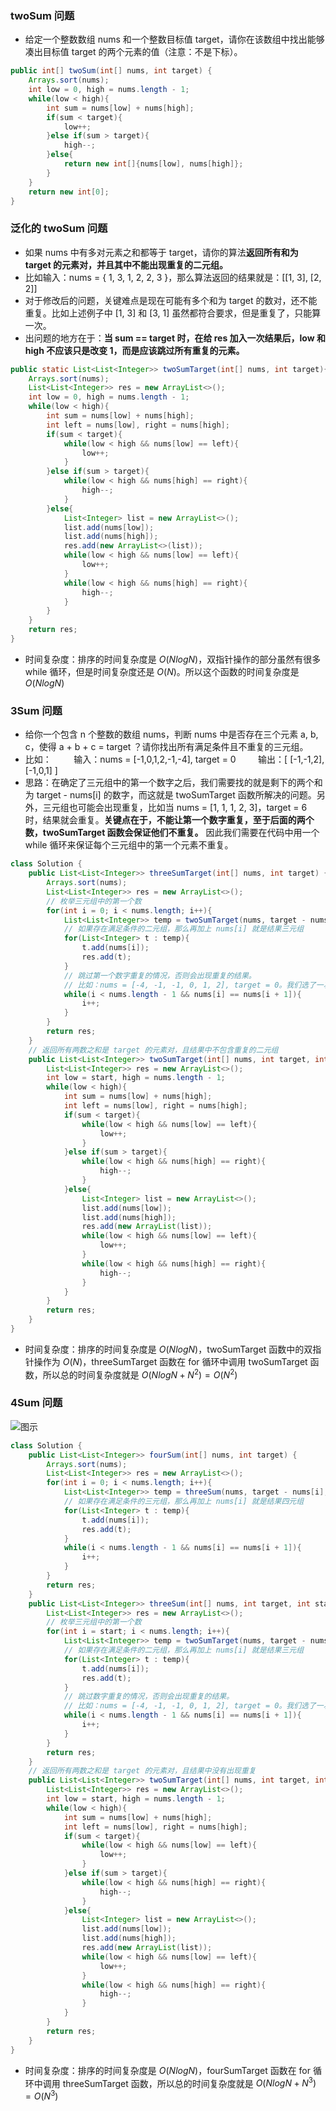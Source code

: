 

### twoSum 问题
* 给定一个整数数组 nums 和一个整数目标值 target，请你在该数组中找出能够凑出目标值 target 的两个元素的值（注意：不是下标）。
```java
public int[] twoSum(int[] nums, int target) {
    Arrays.sort(nums);
    int low = 0, high = nums.length - 1;
    while(low < high){
        int sum = nums[low] + nums[high];
        if(sum < target){
            low++;
        }else if(sum > target){
            high--;
        }else{
            return new int[]{nums[low], nums[high]};
        }
    }
    return new int[0];
}
```
### 泛化的 twoSum 问题
* 如果 nums 中有多对元素之和都等于 target，请你的算法**返回所有和为 target 的元素对，并且其中不能出现重复的二元组。**
* 比如输入：nums = { 1, 3, 1, 2, 2, 3 }，那么算法返回的结果就是：[[1, 3], [2, 2]]
* 对于修改后的问题，关键难点是现在可能有多个和为 target 的数对，还不能重复。比如上述例子中 [1, 3] 和 [3, 1] 虽然都符合要求，但是重复了，只能算一次。
* 出问题的地方在于：**当 sum == target 时，在给 res 加入一次结果后，low 和 high 不应该只是改变 1，而是应该跳过所有重复的元素。**
```java
public static List<List<Integer>> twoSumTarget(int[] nums, int target){
    Arrays.sort(nums);
    List<List<Integer>> res = new ArrayList<>();
    int low = 0, high = nums.length - 1;
    while(low < high){
        int sum = nums[low] + nums[high];
        int left = nums[low], right = nums[high];
        if(sum < target){
            while(low < high && nums[low] == left){
                low++;
            }
        }else if(sum > target){
            while(low < high && nums[high] == right){
                high--;
            }
        }else{
            List<Integer> list = new ArrayList<>();
            list.add(nums[low]);
            list.add(nums[high]);
            res.add(new ArrayList<>(list));
            while(low < high && nums[low] == left){
                low++;
            }
            while(low < high && nums[high] == right){
                high--;
            }
        }
    }
    return res;
}
```
* 时间复杂度：排序的时间复杂度是 $O(NlogN)$，双指针操作的部分虽然有很多 while 循环，但是时间复杂度还是 $O(N)$。所以这个函数的时间复杂度是 $O(NlogN)$
### 3Sum 问题
* 给你一个包含 n 个整数的数组 nums，判断 nums 中是否存在三个元素 a, b, c，使得 a + b + c = target ？请你找出所有满足条件且不重复的三元组。
* 比如：
&nbsp;&nbsp;&nbsp;&nbsp;&nbsp;&nbsp;&nbsp;&nbsp;输入：nums = [-1,0,1,2,-1,-4], target = 0
&nbsp;&nbsp;&nbsp;&nbsp;&nbsp;&nbsp;&nbsp;&nbsp;输出：[ [-1,-1,2], [-1,0,1] ]
* 思路：在确定了三元组中的第一个数字之后，我们需要找的就是剩下的两个和为 target - nums[i] 的数字，而这就是 twoSumTarget 函数所解决的问题。另外，三元组也可能会出现重复，比如当 nums = [1, 1, 1, 2, 3]，target = 6 时，结果就会重复。**关键点在于，不能让第一个数字重复，至于后面的两个数，twoSumTarget 函数会保证他们不重复。** 因此我们需要在代码中用一个 while 循环来保证每个三元组中的第一个元素不重复。
```java
class Solution {
    public List<List<Integer>> threeSumTarget(int[] nums, int target) {
        Arrays.sort(nums);
        List<List<Integer>> res = new ArrayList<>();
        // 枚举三元组中的第一个数
        for(int i = 0; i < nums.length; i++){
            List<List<Integer>> temp = twoSumTarget(nums, target - nums[i], i + 1);
            // 如果存在满足条件的二元组，那么再加上 nums[i] 就是结果三元组
            for(List<Integer> t : temp){
                t.add(nums[i]);
                res.add(t);
            }
            // 跳过第一个数字重复的情况，否则会出现重复的结果。
            // 比如：nums = [-4, -1, -1, 0, 1, 2], target = 0。我们选了一次 -1 作为三元组的第一个元素后，下一次再选第一个元素时，第二个 -1 就需要跳过，否则就会出现重复结果
            while(i < nums.length - 1 && nums[i] == nums[i + 1]){
                i++;
            }
        }
        return res;
    }
    // 返回所有两数之和是 target 的元素对，且结果中不包含重复的二元组
    public List<List<Integer>> twoSumTarget(int[] nums, int target, int start){
        List<List<Integer>> res = new ArrayList<>();
        int low = start, high = nums.length - 1;
        while(low < high){
            int sum = nums[low] + nums[high];
            int left = nums[low], right = nums[high];
            if(sum < target){
                while(low < high && nums[low] == left){
                    low++;
                }
            }else if(sum > target){
                while(low < high && nums[high] == right){
                    high--;
                }
            }else{
                List<Integer> list = new ArrayList<>();
                list.add(nums[low]);
                list.add(nums[high]);
                res.add(new ArrayList(list));
                while(low < high && nums[low] == left){
                    low++;
                }
                while(low < high && nums[high] == right){
                    high--;
                }
            }
        }
        return res;
    }
}
```
* 时间复杂度：排序的时间复杂度是 $O(NlogN)$，twoSumTarget 函数中的双指针操作为 $O(N)$，threeSumTarget 函数在 for 循环中调用 twoSumTarget 函数，所以总的时间复杂度就是 $O( NlogN + N^2 ) = O (N^2)$
### 4Sum 问题
![图示](https://img-blog.csdnimg.cn/bac4f4b32bc14b08a00a5091839c8e26.png?x-oss-process=image/watermark,type_ZHJvaWRzYW5zZmFsbGJhY2s,shadow_50,text_Q1NETiBA5bSU5rOi5rOi5ZWK,size_20,color_FFFFFF,t_70,g_se,x_16)
```java
class Solution {
    public List<List<Integer>> fourSum(int[] nums, int target) {
        Arrays.sort(nums);
        List<List<Integer>> res = new ArrayList<>();
        for(int i = 0; i < nums.length; i++){
            List<List<Integer>> temp = threeSum(nums, target - nums[i], i + 1);
            // 如果存在满足条件的三元组，那么再加上 nums[i] 就是结果四元组
            for(List<Integer> t : temp){
                t.add(nums[i]);
                res.add(t);
            }
            while(i < nums.length - 1 && nums[i] == nums[i + 1]){
                i++;
            }
        }
        return res;
    }
    public List<List<Integer>> threeSum(int[] nums, int target, int start) {
        List<List<Integer>> res = new ArrayList<>();
        // 枚举三元组中的第一个数
        for(int i = start; i < nums.length; i++){
            List<List<Integer>> temp = twoSumTarget(nums, target - nums[i], i + 1);
            // 如果存在满足条件的二元组，那么再加上 nums[i] 就是结果三元组
            for(List<Integer> t : temp){
                t.add(nums[i]);
                res.add(t);
            }
            // 跳过数字重复的情况，否则会出现重复的结果。
            // 比如：nums = [-4, -1, -1, 0, 1, 2], target = 0。我们选了一次 -1 作为三元组的第一个元素后，下一次再选第一个元素时，第二个 -1 就需要跳过，否则就会出现重复结果
            while(i < nums.length - 1 && nums[i] == nums[i + 1]){
                i++;
            }
        }
        return res;
    }
    // 返回所有两数之和是 target 的元素对，且结果中没有出现重复
    public List<List<Integer>> twoSumTarget(int[] nums, int target, int start){
        List<List<Integer>> res = new ArrayList<>();
        int low = start, high = nums.length - 1;
        while(low < high){
            int sum = nums[low] + nums[high];
            int left = nums[low], right = nums[high];
            if(sum < target){
                while(low < high && nums[low] == left){
                    low++;
                }
            }else if(sum > target){
                while(low < high && nums[high] == right){
                    high--;
                }
            }else{
                List<Integer> list = new ArrayList<>();
                list.add(nums[low]);
                list.add(nums[high]);
                res.add(new ArrayList(list));
                while(low < high && nums[low] == left){
                    low++;
                }
                while(low < high && nums[high] == right){
                    high--;
                }
            }
        }
        return res;
    }
}
```
* 时间复杂度：排序的时间复杂度是 $O(NlogN)$，fourSumTarget 函数在 for 循环中调用 threeSumTarget 函数，所以总的时间复杂度就是 $O( NlogN + N^3 ) = O (N^3)$